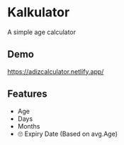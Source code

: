 
# Kalkulator

A simple age calculator



## Demo

https://adizcalculator.netlify.app/

## Features

- Age 
- Days
- Months
- 🙄 Expiry Date (Based on avg.Age)

